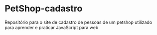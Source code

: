 # PetShop-cadastro
Repositório para o site de cadastro de pessoas de um petshop utilizado para aprender e praticar JavaScript para web
